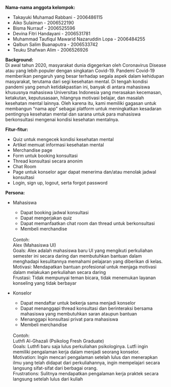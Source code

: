 **Nama-nama anggota kelompok:**
- Takayuki Muhamad Rabbani - 2006486115
- Aiko Sulaiman - 2006522190
- Bisma Nurrauf - 2006525596
- Devina Fitri Handayani - 2006531781
- Muhammad Taufiqul Mawarid Nazaruddin Lopa - 2006484255
- Qalbun Salim Buanaputra - 2006533742
- Teuku Shafwan Alim - 2006526926


**Background:**
<br>
Di awal tahun 2020, masyarakat dunia digegerkan oleh Coronavirus Disease atau yang lebih populer dengan singkatan Covid-19. Pandemi Covid-19 memberikan pengaruh yang besar terhadap segala aspek dalam kehidupan masyarakat, terutama dari segi kesehatan mental. Di tengah kondisi pandemi yang penuh ketidakpastian ini, banyak di antara mahasiswa khususnya mahasiswa Universitas Indonesia yang merasakan kecemasan, ketakutan, keputusasaan, hilangnya motivasi belajar, dan masalah kesehatan mental lainnya. Oleh karena itu, kami memiliki gagasan untuk membangun “nama app” sebagai platform untuk meningkatkan kesadaran pentingnya kesehatan mental dan sarana untuk para mahasiswa berkonsultasi mengenai kondisi kesehatan mentalnya.

**Fitur-fitur:**
- Quiz untuk mengecek kondisi kesehatan mental
- Artikel memuat informasi kesehatan mental
- Merchandise page
- Form untuk booking konsultasi
- Thread konsultasi secara anonim
- Chat Room
- Page untuk konselor agar dapat menerima dan/atau menolak jadwal konsultasi
- Login, sign up, logout, serta forgot password


**Persona:**

- Mahasiswa
    - Dapat booking jadwal konsultasi
    - Dapat mengerjakan quiz
    - Dapat memanfaatkan chat room dan thread untuk berkonsultasi
    - Membeli merchandise
    <br>
    Contoh:
    <br>
    Alex (Mahasiswa UI)
    <br>
    Goals: Alex adalah mahasiswa baru UI yang mengikuti perkuliahan semester ini secara daring dan membutuhkan bantuan dalam menghadapi kesulitannya memahami pelajaran yang diberikan di kelas.
    <br>
    Motivasi: Mendapatkan bantuan profesional untuk menjaga motivasi dalam melakukan perkuliahan secara daring
    <br>
    Frustasi: Tidak mempunyai teman bicara, tidak menemukan layanan konseling yang tidak berbayar

- Konselor
    - Dapat mendaftar untuk bekerja sama menjadi konselor
    - Dapat menanggapi thread konsultasi dan berinteraksi bersama mahasiswa yang membutuhkan saran ataupun bantuan
    - Menanggapi konsultasi privat para mahasiswa
    - Membeli merchandise
    <br>
	Contoh:
    <br>
    Luthfi Al-Ghazali (Psikolog Fresh Graduate)
    <br>
	Goals: Luthfi baru saja lulus perkuliahan psikologinya. Lutfi ingin memiliki pengalaman kerja dalam menjadi seorang konselor.
    <br>
    Motivation: Ingin mencari pengalaman setelah lulus dan menerapkan ilmu yang telah didapat dari perkuliahannya, ingin mempelajari secara langsung sifat-sifat dari berbagai orang.
    <br>
    Frustrations: Sulitnya mendapatkan pengalaman kerja praktek secara langsung setelah lulus dari kuliah
